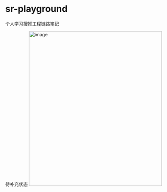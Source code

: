 # sr-playground
个人学习搜推工程链路笔记

待补充状态
<img width="416" height="485" alt="image" src="https://github.com/user-attachments/assets/792203ed-0a03-4bfb-bf92-caa89c361889" />
